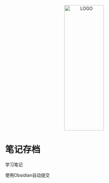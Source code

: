 <div align="center" >
<img alt="LOGO" src="https://ypic.oss-cn-hangzhou.aliyuncs.com/202211041430619.png" width="50%" height="400px"/>
</div>

# 笔记存档
学习笔记

使用Obsidian自动提交





